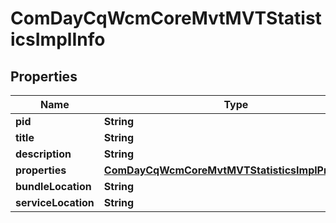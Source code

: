 

# ComDayCqWcmCoreMvtMVTStatisticsImplInfo

## Properties

Name | Type | Description | Notes
------------ | ------------- | ------------- | -------------
**pid** | **String** |  |  [optional]
**title** | **String** |  |  [optional]
**description** | **String** |  |  [optional]
**properties** | [**ComDayCqWcmCoreMvtMVTStatisticsImplProperties**](ComDayCqWcmCoreMvtMVTStatisticsImplProperties.md) |  |  [optional]
**bundleLocation** | **String** |  |  [optional]
**serviceLocation** | **String** |  |  [optional]



